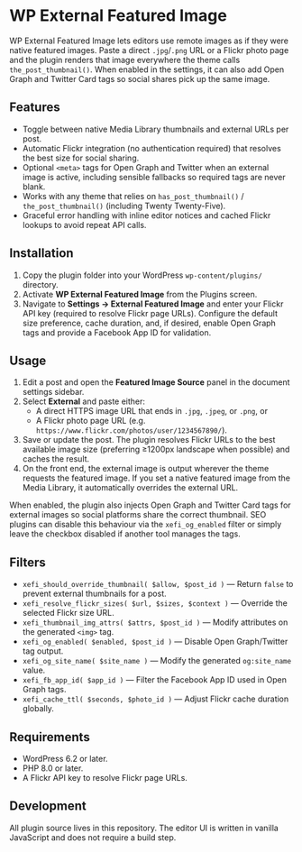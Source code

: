 # WP External Featured Image

WP External Featured Image lets editors use remote images as if they were native featured images. Paste a direct `.jpg`/`.png` URL or a Flickr photo page and the plugin renders that image everywhere the theme calls `the_post_thumbnail()`. When enabled in the settings, it can also add Open Graph and Twitter Card tags so social shares pick up the same image.

## Features

- Toggle between native Media Library thumbnails and external URLs per post.
- Automatic Flickr integration (no authentication required) that resolves the best size for social sharing.
- Optional `<meta>` tags for Open Graph and Twitter when an external image is active, including sensible fallbacks so required tags are never blank.
- Works with any theme that relies on `has_post_thumbnail()` / `the_post_thumbnail()` (including Twenty Twenty-Five).
- Graceful error handling with inline editor notices and cached Flickr lookups to avoid repeat API calls.

## Installation

1. Copy the plugin folder into your WordPress `wp-content/plugins/` directory.
2. Activate **WP External Featured Image** from the Plugins screen.
3. Navigate to **Settings → External Featured Image** and enter your Flickr API key (required to resolve Flickr page URLs). Configure the default size preference, cache duration, and, if desired, enable Open Graph tags and provide a Facebook App ID for validation.

## Usage

1. Edit a post and open the **Featured Image Source** panel in the document settings sidebar.
2. Select **External** and paste either:
   - A direct HTTPS image URL that ends in `.jpg`, `.jpeg`, or `.png`, or
   - A Flickr photo page URL (e.g. `https://www.flickr.com/photos/user/1234567890/`).
3. Save or update the post. The plugin resolves Flickr URLs to the best available image size (preferring ≥1200px landscape when possible) and caches the result.
4. On the front end, the external image is output wherever the theme requests the featured image. If you set a native featured image from the Media Library, it automatically overrides the external URL.

When enabled, the plugin also injects Open Graph and Twitter Card tags for external images so social platforms share the correct thumbnail. SEO plugins can disable this behaviour via the `xefi_og_enabled` filter or simply leave the checkbox disabled if another tool manages the tags.

## Filters

- `xefi_should_override_thumbnail( $allow, $post_id )` — Return `false` to prevent external thumbnails for a post.
- `xefi_resolve_flickr_sizes( $url, $sizes, $context )` — Override the selected Flickr size URL.
- `xefi_thumbnail_img_attrs( $attrs, $post_id )` — Modify attributes on the generated `<img>` tag.
- `xefi_og_enabled( $enabled, $post_id )` — Disable Open Graph/Twitter tag output.
- `xefi_og_site_name( $site_name )` — Modify the generated `og:site_name` value.
- `xefi_fb_app_id( $app_id )` — Filter the Facebook App ID used in Open Graph tags.
- `xefi_cache_ttl( $seconds, $photo_id )` — Adjust Flickr cache duration globally.

## Requirements

- WordPress 6.2 or later.
- PHP 8.0 or later.
- A Flickr API key to resolve Flickr page URLs.

## Development

All plugin source lives in this repository. The editor UI is written in vanilla JavaScript and does not require a build step.
